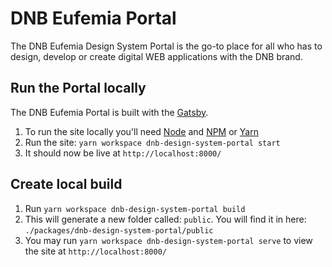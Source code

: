 # DNB Eufemia Portal

The DNB Eufemia Design System Portal is the go-to place for all who has to design, develop or create digital WEB applications with the DNB brand.

## Run the Portal locally

The DNB Eufemia Portal is built with the [Gatsby](https://www.gatsbyjs.com/).

1. To run the site locally you'll need [Node](https://nodejs.org/) and [NPM](https://www.npmjs.com) or [Yarn](https://yarnpkg.com/)
1. Run the site: `yarn workspace dnb-design-system-portal start`
1. It should now be live at `http://localhost:8000/`

## Create local build

1. Run `yarn workspace dnb-design-system-portal build`
1. This will generate a new folder called: `public`. You will find it in here: `./packages/dnb-design-system-portal/public`
1. You may run `yarn workspace dnb-design-system-portal serve` to view the site at `http://localhost:8000/`

